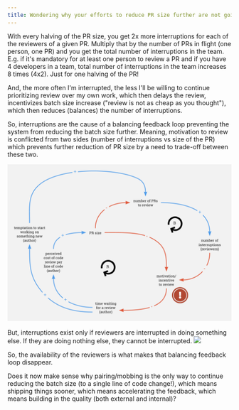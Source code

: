 ```yaml
---
title: Wondering why your efforts to reduce PR size further are not going to work?
---
```



With every halving of the PR size, you get 2x more interruptions for each of the reviewers of a given PR.
Multiply that by the number of PRs in flight (one person, one PR) and you get the total number of interruptions in the team.  
E.g. if it's mandatory for at least one person to review a PR and if you have 4 developers in a team, total number of interruptions in the team increases 8 times (4x2). Just for one halving of the PR!


And, the more often I'm interrupted, the less I'll be willing to continue prioritizing review over my own work, which then delays the review, incentivizes batch size increase ("review is not as cheap as you thought"), which then reduces (balances) the number of interruptions.

So, interruptions are the cause of a balancing feedback loop preventing the system from reducing the batch size further.
Meaning, motivation to review is conflicted from two sides (number of interruptions vs size of the PR) which prevents further reduction of PR size by a need to trade-off between these two.

![](/assets/images/pr-balancing-feedback.png)

But, interruptions exist only if reviewers are interrupted in doing something else. If they are doing nothing else, they cannot be interrupted.
![](https://i.giphy.com/media/d3mlE7uhX8KFgEmY/giphy.webp)

So, the availability of the reviewers is what makes that balancing feedback loop disappear.

Does it now make sense why pairing/mobbing is the only way to continue reducing the batch size (to a single line of code change!), which means shipping things sooner, which means accelerating the feedback, which means building in the quality (both external and internal)?
